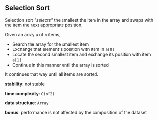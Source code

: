 ## Selection Sort

Selection sort _"selects"_ the smallest the item in the array and swaps 
with the item the next appropriate position.

Given an array `a` of `n` items, 
- Search the array for the smallest item
- Exchange that element's position with item in `a[0]`
- Locate the second smallest item and exchange its position with 
item `a[1]`
- Continue in this manner until the array is sorted

It continues that way until all items are sorted.

**stability**: not stable

**time complexity**: `O(n^2)`

**data structure**: `Array`

**bonus**: performance is not affected by the composition of the dataset